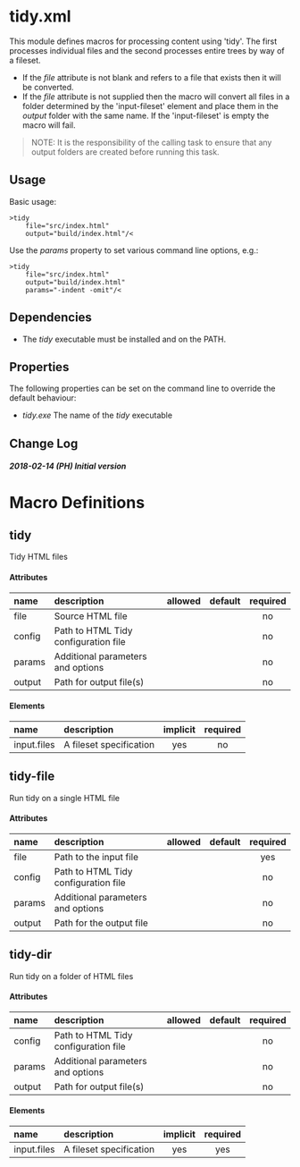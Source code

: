 # tidy.xml

This module defines macros for processing content using 'tidy'. The first processes
individual files and the second processes entire trees by way of a fileset.

*  If the _file_ attribute is not blank and refers to a file that exists then it will be
converted.
*  If the _file_ attribute is not supplied then the macro will convert all files in a
folder determined by the 'input-fileset' element and place them in the _output_ folder
with the same name. If the 'input-fileset' is empty the macro will fail.

> NOTE: It is the responsibility of the calling task to ensure that any output folders are
created before running this task.

## Usage

Basic usage:

```
>tidy
	file="src/index.html"
	output="build/index.html"/<
```

Use the _params_ property to set various command line options, e.g.:

```
>tidy
	file="src/index.html"
	output="build/index.html"
	params="-indent -omit"/<
```

## Dependencies

*  The *tidy* executable must be installed and on the PATH.

## Properties

The following properties can be set on the command line to override the default behaviour:

*  *tidy.exe*  The name of the *tidy* executable

## Change Log

##### 2018-02-14 (PH) Initial version

    
# Macro Definitions

## tidy

Tidy HTML files

#### Attributes

| name | description | allowed | default | required |
| :--- | :---------- | :------ | :-----: | :------: |
| file | Source HTML file |  |  | no | 
| config | Path to HTML Tidy configuration file |  |  | no | 
| params | Additional parameters and options |  |  | no | 
| output | Path for output file(s) |  |  | no | 
#### Elements

| name | description | implicit | required |
| :--- | :---------- | :------: | :------: |
| input.files | A fileset specification | yes | no | 

## tidy-file

Run tidy on a single HTML file

#### Attributes

| name | description | allowed | default | required |
| :--- | :---------- | :------ | :-----: | :------: |
| file | Path to the input file |  |  | yes | 
| config | Path to HTML Tidy configuration file |  |  | no | 
| params | Additional parameters and options |  |  | no | 
| output | Path for the output file |  |  | no | 

## tidy-dir

Run tidy on a folder of HTML files

#### Attributes

| name | description | allowed | default | required |
| :--- | :---------- | :------ | :-----: | :------: |
| config | Path to HTML Tidy configuration file |  |  | no | 
| params | Additional parameters and options |  |  | no | 
| output | Path for output file(s) |  |  | no | 
#### Elements

| name | description | implicit | required |
| :--- | :---------- | :------: | :------: |
| input.files | A fileset specification | yes | yes | 
